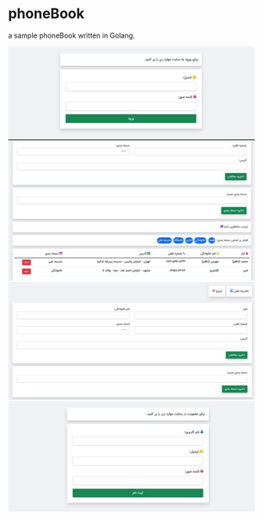 # phoneBook

a sample phoneBook written in Golang. 

![alt text](./images/photo_2022-08-14_18-04-32.png)
![alt text](./images/photo_2022-08-14_18-04-26.png)
![alt text](./images/photo_2022-08-14_18-04-37.png)
![alt text](./images/photo_2022-08-14_18-04-29.png)